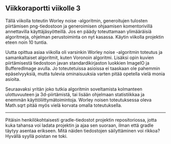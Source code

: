 ## Viikkoraportti viikolle 3

Tällä viikolla toteutin Worley noise -algoritmin, generoitujen tulosten piirtämisen png-tiedostoon ja generoimisen ohjaamisen
komentorivillä annettavilla käyttäjäsyötteillä. Jos en päädy toteuttamaan ylimääräisiä algoritmeja, ohjelman perustoiminta on nyt
kasassa. Käytin viikolla projektin eteen noin 10 tuntia.

Uutta opittua asiaa viikolla oli varsinkin Worley noise -algoritmin toteutus ja samankaltaiset algoritmit, kuten Voronoin algoritmi.
Lisäksi opin kuvien piirtämisestä tiedostoon javan standardikirjaston luokkien ImageIO ja BufferedImage avulla. 
Jo toteutetuissa asioissa ei taaskaan ole pahemmin epäselvyyksiä, mutta tulevia ominaisuuksia varten pitää opetella vielä monia asioita.

Seuraavaksi yritän joko tutkia algoritmin soveltamista kolmanteen ulottuvuuteen ja 3d-piirtämistä, tai lisään ohjelmaan statistiikkaa
ja enemmän käyttöliittymätoimintoja. Worley noisen toteutuksessa oleva Math.sqrt pitää myös vielä korvata omalla toteutuksella.

---

Pitäisin henkilökohtaisesti gradle-tiedostot projektin repositoriossa, jotta kuka tahansa voi ladata projektin ja ajaa sen suoraan,
ilman että gradle täytyy asentaa erikseen. Mitä näiden tiedostojen säilyttäminen voi rikkoa? Hyvällä syyllä poistan ne toki.
